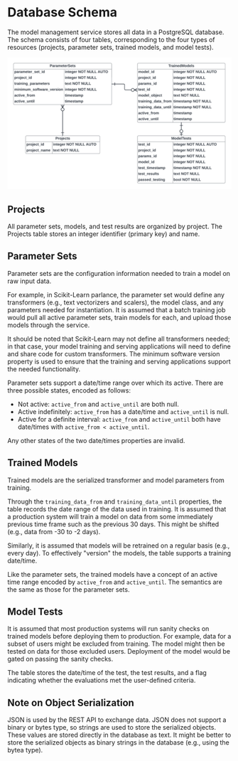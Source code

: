 # Database Schema
The model management service stores all data in a PostgreSQL database.  The schema consists of four tables, corresponding to the four types of resources (projects, parameter sets, trained models, and model tests).

![Database Schema](database_schema.png)

## Projects
All parameter sets, models, and test results are organized by project.  The Projects table stores an integer identifier (primary key) and name.

## Parameter Sets
Parameter sets are the configuration information needed to train a model on raw input data.

For example, in Scikit-Learn parlance, the parameter set would define any transformers (e.g., text vectorizers and scalers), the model class, and any parameters needed for instantiation.  It is assumed that a batch training job would pull all active parameter sets, train models for each, and upload those models through the service.

It should be noted that Scikit-Learn may not define all transformers needed; in that case, your model training and serving applications will need to define and share code for custom transformers.  The minimum software version property is used to ensure that the training and serving applications support the needed functionality.

Parameter sets support a date/time range over which its active.  There are three possible states, encoded as follows:

* Not active: `active_from` and `active_until` are both null.
* Active indefinitely: `active_from` has a date/time and `active_until` is null.
* Active for a definite interval: `active_from` and `active_until` both have date/times with `active_from < active_until`.

Any other states of the two date/times properties are invalid.

## Trained Models
Trained models are the serialized transformer and model parameters from training.

Through the `training_data_from` and `training_data_until` properties, the table records the date range of the data used in training.  It is assumed that a production system will train a model on data from some immediately previous time frame such as the previous 30 days.  This might be shifted (e.g., data from -30 to -2 days).

Similarly, it is assumed that models will be retrained on a regular basis (e.g., every day).  To effectively "version" the models, the table supports a training date/time.

Like the parameter sets, the trained models have a concept of an active time range encoded by `active_from` and `active_until`.  The semantics are the same as those for the parameter sets.

## Model Tests
It is assumed that most production systems will run sanity checks on trained models before deploying them to production.  For example, data for a subset of users might be excluded from training.  The model might then be tested on data for those excluded users.  Deployment of the model would be gated on passing the sanity checks.

The table stores the date/time of the test, the test results, and a flag indicating whether the evaluations met the user-defined criteria.

## Note on Object Serialization
JSON is used by the REST API to exchange data.  JSON does not support a binary or bytes type, so strings are used to store the serialized objects.  These values are stored directly in the database as text.  It might be better to store the serialized objects as binary strings in the database (e.g., using the bytea type).

